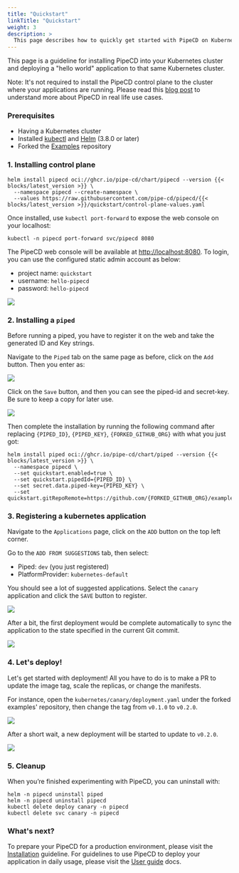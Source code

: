 ```yaml
---
title: "Quickstart"
linkTitle: "Quickstart"
weight: 3
description: >
  This page describes how to quickly get started with PipeCD on Kubernetes.
---
```


This page is a guideline for installing PipeCD into your Kubernetes cluster and deploying a "hello world" application to that same Kubernetes cluster.

Note: It's not required to install the PipeCD control plane to the cluster where your applications are running. Please read this [blog post](/blog/2021/12/29/pipecd-best-practice-01-operate-your-own-pipecd-cluster/) to understand more about PipeCD in real life use cases.

### Prerequisites
- Having a Kubernetes cluster
- Installed [kubectl](https://kubernetes.io/docs/tasks/tools/install-kubectl/) and [Helm](https://helm.sh/docs/intro/install/) (3.8.0 or later)
- Forked the [Examples](https://github.com/pipe-cd/examples) repository

### 1. Installing control plane

``` console
helm install pipecd oci://ghcr.io/pipe-cd/chart/pipecd --version {{< blocks/latest_version >}} \
  --namespace pipecd --create-namespace \
  --values https://raw.githubusercontent.com/pipe-cd/pipecd/{{< blocks/latest_version >}}/quickstart/control-plane-values.yaml
```

Once installed, use `kubectl port-forward` to expose the web console on your localhost:

``` console
kubectl -n pipecd port-forward svc/pipecd 8080
```

The PipeCD web console will be available at [http://localhost:8080](http://localhost:8080). To login, you can use the configured static admin account as below:
- project name: `quickstart`
- username: `hello-pipecd`
- password: `hello-pipecd`

![](/images/quickstart-login.png)

### 2. Installing a `piped`
Before running a piped, you have to register it on the web and take the generated ID and Key strings.

Navigate to the `Piped` tab on the same page as before, click on the `Add` button. Then you enter as:

![](/images/quickstart-adding-piped.png)

Click on the `Save` button, and then you can see the piped-id and secret-key.
Be sure to keep a copy for later use.

![](/images/quickstart-piped-registered.png)

Then complete the installation by running the following command after replacing `{PIPED_ID}`, `{PIPED_KEY}`, `{FORKED_GITHUB_ORG}` with what you just got:

``` console
helm install piped oci://ghcr.io/pipe-cd/chart/piped --version {{< blocks/latest_version >}} \
  --namespace pipecd \
  --set quickstart.enabled=true \
  --set quickstart.pipedId={PIPED_ID} \
  --set secret.data.piped-key={PIPED_KEY} \
  --set quickstart.gitRepoRemote=https://github.com/{FORKED_GITHUB_ORG}/examples.git
```

### 3. Registering a kubernetes application
Navigate to the `Applications` page, click on the `ADD` button on the top left corner.

Go to the `ADD FROM SUGGESTIONS` tab, then select:
- Piped: `dev` (you just registered)
- PlatformProvider: `kubernetes-default`

You should see a lot of suggested applications. Select the `canary` application and click the `SAVE` button to register.

![](/images/quickstart-adding-application-from-suggestions.png)

After a bit, the first deployment would be complete automatically to sync the application to the state specified in the current Git commit.

![](/images/quickstart-first-deployment.png)

### 4. Let's deploy!
Let's get started with deployment! All you have to do is to make a PR to update the image tag, scale the replicas, or change the manifests.

For instance, open the `kubernetes/canary/deployment.yaml` under the forked examples' repository, then change the tag from `v0.1.0` to `v0.2.0`.

![](/images/quickstart-update-image-tag.png)

After a short wait, a new deployment will be started to update to `v0.2.0`.

![](/images/quickstart-deploying.png)

### 5. Cleanup
When you’re finished experimenting with PipeCD, you can uninstall with:

``` console
helm -n pipecd uninstall piped
helm -n pipecd uninstall pipecd
kubectl delete deploy canary -n pipecd
kubectl delete svc canary -n pipecd
```

### What's next?

To prepare your PipeCD for a production environment, please visit the [Installation](/docs/installation/) guideline. For guidelines to use PipeCD to deploy your application in daily usage, please visit the [User guide](/docs/user-guide/) docs.
